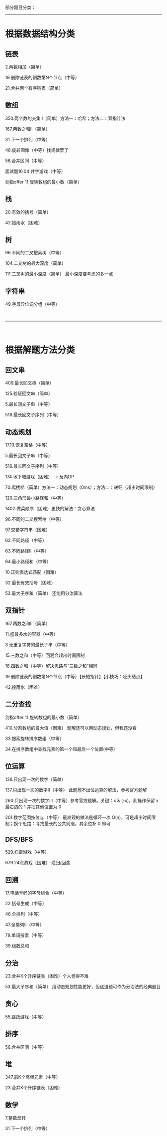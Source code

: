 
部分题目分类：

---

# 根据数据结构分类

## 链表

2.两数相加（简单）

19.删除链表的倒数第N个节点（中等）

21.合并两个有序链表（简单）

## 数组

350.两个数的交集II（简单）方法一：哈希；方法二：双指针法

167.两数之和II（简单）

31.下一个排列（中等）

48.旋转图像（中等）找规律罢了

56.合并区间（中等）

面试题16.04 井字游戏（中等）

剑指offer 11.旋转数组的最小数（简单）

## 栈

20.有效的括号（简单） 

42.接雨水（困难）

## 树

96.不同的二叉搜索树（中等）

104.二叉树的最大深度（简单）

111.二叉树的最小深度（简单） 最小深度要考虑的多一点

## 字符串

49.字母异位词分组（中等）

<br/>

---------------------------------------------------------------

<br/>

# 根据解题方法分类

## 回文串

409.最长回文串（简单）

125.验证回文串（简单）

5.最长回文子串（中等）

516.最长回文子序列（中等）

## 动态规划

17.13.恢复空格（中等）

5.最长回文子串（中等）

516.最长回文子序列（中等）

174.地下城游戏（困难）--> 反向DP

70.爬楼梯（简单）方法一：动态规划（0ms）；方法二：递归（超出时间限制）

120.三角形最小路径和（中等）

1402.做菜顺序（困难）更快的解法：贪心算法

96.不同的二叉搜索树（中等）

97.交错字符串（困难）

62.不同路径（中等）

63.不同路径II（中等）

64.最小路径和（中等）

10.正则表达式匹配（困难）

32.最长有效括号（困难）

53.最大子序和（简单） 还能用分治算法

## 双指针

167.两数之和II（简单）

11.盛最多水的容器（中等）

3.无重复字符的最长子串（中等）

15.三数之和（中等）回溯会超出时间限制

18.四数之和（中等）解决思路与“三数之和”相同

19.删除链表的倒数第N个节点（中等）【长短指针】【小技巧：哑头结点】

42.接雨水（困难）

## 二分查找

剑指offer 11.旋转数组的最小数（简单）

410.分割数组的最大值（困难） 题解还可以用动态规划，但我还没看

33.搜索旋转排序数组（中等）

34.在排序数组中查找元素的第一个和最后一个位置(中等)

## 位运算

136.只出现一次的数字（简单）

137.只出现一次的数字II（中等） 此题想不出位运算的解法，参考官方题解

260.只出现一次的数字III（中等）参考官方题解。关键：x & (-x)，此操作保留 x 最右边的 1 并把其他位置为 0

201.数字范围按位与（中等） 最直观的做法是循环一次 O(n)，可是超出时间限制；换个思路：寻找最长的公共前缀，其余位补 0 即可

## DFS/BFS

529.扫雷游戏（中等）

679.24点游戏（困难） 递归/回溯

## 回溯

17.电话号码的字母组合（中等）

22.括号生成（中等）

46.全排列（中等）

47.全排列II（中等）

79.单词搜索（中等）

39.组数总和

## 分治

23.合并K个升序链表（困难）个人觉得不难

53.最大子序和（简单） 用动态规划性能更好，但这道题可作为分治法的经典题目

## 贪心

55.跳跃游戏（中等）

## 排序

56.合并区间（中等）

## 堆

347.前K个高频元素（中等）

23.合并K个升序链表（困难）

## 数学

7.整数反转

31.下一个排列（中等）
